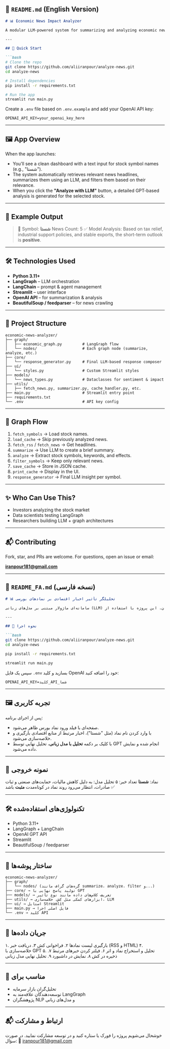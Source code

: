 

## 📄 `README.md` (English Version)

````markdown
# 📊 Economic News Impact Analyzer

A modular LLM-powered system for summarizing and analyzing economic news to assess its effect on stock symbols in the Iranian market. Built with [LangGraph](https://www.langchain.com/langgraph), [LangChain](https://www.langchain.com/), and [Streamlit](https://streamlit.io/), it offers a user-friendly dashboard that extracts and analyzes relevant news to provide insight into stock trends.

---

## 🚀 Quick Start

```bash
# Clone the repo
git clone https://github.com/aliiranpour/analyze-news.git
cd analyze-news

# Install dependencies
pip install -r requirements.txt

# Run the app
streamlit run main.py
````

Create a `.env` file based on `.env.example` and add your OpenAI API key:

```env
OPENAI_API_KEY=your_openai_key_here
```

---

## 🖼️ App Overview

When the app launches:

* You’ll see a clean dashboard with a text input for stock symbol names (e.g., "شستا").
* The system automatically retrieves relevant news headlines, summarizes them using an LLM, and filters them based on their relevance.
* When you click the **"Analyze with LLM"** button, a detailed GPT-based analysis is generated for the selected stock.

---

## 🧪 Example Output

> 🔎 Symbol: **شستا**
> News Count: 5
> ✅ Model Analysis: Based on tax relief, industrial support policies, and stable exports, the short-term outlook is **positive**.

---

## 🛠️ Technologies Used

* **Python 3.11+**
* **LangGraph** – LLM orchestration
* **LangChain** – prompt & agent management
* **Streamlit** – user interface
* **OpenAI API** – for summarization & analysis
* **BeautifulSoup / feedparser** – for news crawling

---

## 📁 Project Structure

```plaintext
economic-news-analyzer/
├── graph/
│   ├── economic_graph.py         # LangGraph flow
│   └── nodes/                    # Each graph node (summarize, analyze, etc.)
├── core/
│   └── response_generator.py     # Final LLM-based response composer
├── ui/
│   └── styles.py                 # Custom Streamlit styles
├── models/
│   └── news_types.py             # Dataclasses for sentiment & impact
├── utils/
│   ├── fetch_news.py, summarizer.py, cache_handler.py, etc.
├── main.py                       # Streamlit entry point
├── requirements.txt
└── .env                          # API key config
```

---

## 🔄 Graph Flow

1. `fetch_symbols` → Load stock names.
2. `load_cache` → Skip previously analyzed news.
3. `fetch_rss` / `fetch_news` → Get headlines.
4. `summarize` → Use LLM to create a brief summary.
5. `analyze` → Extract stock symbols, keywords, and effects.
6. `filter_symbols` → Keep only relevant news.
7. `save_cache` → Store in JSON cache.
8. `print_cache` → Display in the UI.
9. `response_generator` → Final LLM insight per symbol.

---

## ✨ Who Can Use This?

* Investors analyzing the stock market
* Data scientists testing LangGraph
* Researchers building LLM + graph architectures

---

## 📬 Contributing

Fork, star, and PRs are welcome. For questions, open an issue or email:

**[iranpour181@gmail.com](mailto:iranpour181@gmail.com)**


---

## 📄 `README_FA.md` (نسخه فارسی)

```markdown
# 📊 تحلیلگر تأثیر اخبار اقتصادی بر نمادهای بورسی

سامانه‌ای ماژولار مبتنی بر مدل‌های زبانی (LLM) برای دریافت، خلاصه‌سازی و تحلیل اخبار اقتصادی با هدف ارزیابی تأثیر آن‌ها بر نمادهای بورس ایران. این پروژه با استفاده از [LangGraph](https://www.langchain.com/langgraph)، [LangChain](https://www.langchain.com/)، و [Streamlit](https://streamlit.io/) طراحی شده و دارای داشبوردی تعاملی برای نمایش خروجی‌هاست.

---

## 🚀 نحوه اجرا

```bash
git clone https://github.com/aliiranpour/analyze-news.git
cd analyze-news

pip install -r requirements.txt

streamlit run main.py
````

سپس یک فایل `.env` بسازید و کلید OpenAI خود را اضافه کنید:

```env
OPENAI_API_KEY=کلید_API_شما
```

---

## 🖼️ تجربه کاربری

پس از اجرای برنامه:

* صفحه‌ای با فیلد ورود نماد بورس ظاهر می‌شود.
* با وارد کردن نام نماد (مثل "شستا")، اخبار مرتبط از منابع اقتصادی بارگیری و خلاصه‌سازی می‌شود.
* با کلیک بر دکمه **تحلیل با مدل زبانی**، تحلیل نهایی توسط GPT انجام شده و نمایش داده می‌شود.

---

## 🧪 نمونه خروجی

نماد: **شستا**
تعداد خبر: ۵
تحلیل مدل: به دلیل کاهش مالیات، حمایت‌های صنعتی و ثبات صادرات، انتظار می‌رود روند نماد در کوتاه‌مدت **مثبت** باشد ✅

---

## 🛠️ تکنولوژی‌های استفاده‌شده

* Python 3.11+
* LangGraph + LangChain
* OpenAI GPT API
* Streamlit
* BeautifulSoup / feedparser

---

## 📁 ساختار پوشه‌ها

```plaintext
economic-news-analyzer/
├── graph/
│   └── nodes/ (گره‌های گراف مانند summarize، analyze، filter و...)
├── core/ → تولید پاسخ نهایی با GPT
├── models/ → تعریف کلاس‌های داده مانند نوع تأثیر
├── utils/ → ابزارهای کمکی مثل کش، خلاصه‌سازی، LLM
├── ui/ → استایل Streamlit
├── main.py → فایل اصلی اجرا
└── .env → کلید API
```

---

## 🔄 جریان داده‌ها

۱. بارگیری لیست نمادها
۲. فراخوانی کش
۳. دریافت خبر (RSS و HTML)
۴. خلاصه‌سازی با GPT
۵. تحلیل و استخراج نماد و اثر
۶. فیلتر کردن خبرهای مرتبط
۷. ذخیره در کش
۸. نمایش در داشبورد
۹. تحلیل نهایی مدل زبانی

---

## 👥 مناسب برای

* تحلیل‌گران بازار سرمایه
* توسعه‌دهندگان علاقه‌مند به LangGraph
* پژوهشگران NLP و مدل‌های زبانی

---

## 📬 ارتباط و مشارکت

خوشحال می‌شویم پروژه را فورک یا ستاره کنید و در توسعه مشارکت نمایید.
در صورت سؤال:
📧 [iranpour181@gmail.com](mailto:iranpour181@gmail.com)


